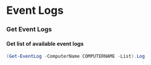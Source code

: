 # Event Logs

### Get Event Logs

#### Get list of available event logs

```powershell
(Get-EventLog -ComputerName COMPUTERNAME -List).Log 
```



